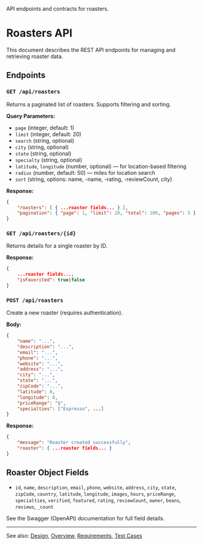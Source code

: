 
API endpoints and contracts for roasters.

# Roasters API

This document describes the REST API endpoints for managing and retrieving roaster data.

## Endpoints

### `GET /api/roasters`
Returns a paginated list of roasters. Supports filtering and sorting.

**Query Parameters:**
- `page` (integer, default: 1)
- `limit` (integer, default: 20)
- `search` (string, optional)
- `city` (string, optional)
- `state` (string, optional)
- `specialty` (string, optional)
- `latitude`, `longitude` (number, optional) — for location-based filtering
- `radius` (number, default: 50) — miles for location search
- `sort` (string, options: name, -name, -rating, -reviewCount, city)

**Response:**
```json
{
	"roasters": [ { ...roaster fields... } ],
	"pagination": { "page": 1, "limit": 20, "total": 100, "pages": 5 }
}
```

### `GET /api/roasters/{id}`
Returns details for a single roaster by ID.

**Response:**
```json
{
	...roaster fields...,
	"isFavorited": true|false
}
```

### `POST /api/roasters`
Create a new roaster (requires authentication).

**Body:**
```json
{
	"name": "...",
	"description": "...",
	"email": "...",
	"phone": "...",
	"website": "...",
	"address": "...",
	"city": "...",
	"state": "...",
	"zipCode": "...",
	"latitude": 0,
	"longitude": 0,
	"priceRange": "$",
	"specialties": ["Espresso", ...]
}
```

**Response:**
```json
{
	"message": "Roaster created successfully",
	"roaster": { ...roaster fields... }
}
```

## Roaster Object Fields

- `id`, `name`, `description`, `email`, `phone`, `website`, `address`, `city`, `state`, `zipCode`, `country`, `latitude`, `longitude`, `images`, `hours`, `priceRange`, `specialties`, `verified`, `featured`, `rating`, `reviewCount`, `owner`, `beans`, `reviews`, `_count`


See the Swagger (OpenAPI) documentation for full field details.

---

See also: [Design](design.md), [Overview](overview.md), [Requirements](requirements.md), [Test Cases](test.md)
